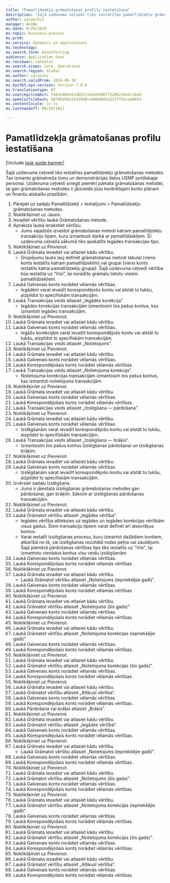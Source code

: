 ```yaml
--- 
title: "Pamatlīdzekļa grāmatošanas profilu iestatīšana"
description: "Šajā uzdevuma ceļvedī tiks iestatītas pamatlīdzekļu grāmatošanas metodes."
author: saraschi2
manager: AnnBe
ms.date: 8/29/2018
ms.topic: business-process
ms.prod: 
ms.service: dynamics-ax-applications
ms.technology: 
ms.search.form: AssetPosting
audience: Application User
ms.reviewer: twheeloc
ms.search.scope: Core, Operations
ms.search.region: Global
ms.author: saraschi
ms.search.validFrom: 2016-06-30
ms.dyn365.ops.version: Version 7.0.0
ms.translationtype: HT
ms.sourcegitcommit: 7e0a5d044133b917a3eb9386773205218e5c1b40
ms.openlocfilehash: b9766d96d16429d0ce0864695a3157f54cad4054
ms.contentlocale: lv-lv
ms.lasthandoff: 09/29/2017

---
```

# <a name="set-up-fixed-asset-posting-profiles"></a>Pamatlīdzekļa grāmatošanas profilu iestatīšana

[!include [task guide banner](../../includes/task-guide-banner.md)]

Šajā uzdevuma ceļvedī tiks iestatītas pamatlīdzekļu grāmatošanas metodes.  Tas izmanto grāmatveža lomu un demonstrācijas datus USMF juridiskajai personai.  Uzdevuma ceļvedī sniegti piemēri pamata grāmatošanas metodei, lai gan grāmatošanas metodes ir jāizveido jūsu konkrētajam kontu plānam un finanšu atskaišu prasībām.

1. Pārejiet uz sadaļu Pamatlīdzekļi > Iestatījumi > Pamatlīdzekļu grāmatošanas metodes.
2. Noklikšķiniet uz Jauns.
3. Ievadiet vērtību laukā Grāmatošanas metode.
4. Apraksta laukā ierakstiet vērtību.
    * Jums vajadzēs izveidot grāmatošanas metodi katram pamatlīdzekļu transakciju tipam, kuru izmantosit darbā ar pamatlīdzekļiem.  Šī uzdevuma ceļveža sākumā tiks apskatīts Iegādes transakcijas tips.  
5. Noklikšķiniet uz Pievienot.
6. Laukā Grāmata ievadiet vai atlasiet kādu vērtību.
    * Grupējumu lauks ļauj definēt grāmatošanas metodi tabulai (viens konts iestatīts katram pamatlīdzeklim) vai grupai (viens konts iestatīts katrai pamatlīdzekļu grupai).  Šajā uzdevuma ceļvedī vērtība būs iestatīta uz “Visi”, lai norādīto grāmatu lietotu visiem pamatlīdzekļiem.  
7. Laukā Galvenais konts norādiet vēlamās vērtības.
    * Iegādēm varat ievadīt korespondējošo kontu vai atstāt to tukšu, aizpildot to specifiskām transakcijām.    
8. Laukā Transakcijas veids atlasiet „Iegādes korekcija”.
    * Iegādes korekcijas transakcijām izmantosim tos pašus kontus, kas izmantoti iegādes transakcijām.  
9. Noklikšķiniet uz Pievienot.
10. Laukā Grāmata ievadiet vai atlasiet kādu vērtību.
11. Laukā Galvenais konts norādiet vēlamās vērtības.
    * Iegāžu korekcijām varat ievadīt korespondējošo kontu vai atstāt to tukšu, aizpildot to specifiskām transakcijām.    
12. Laukā Transakcijas veids atlasiet „Nolietojums”.
13. Noklikšķiniet uz Pievienot.
14. Laukā Grāmata ievadiet vai atlasiet kādu vērtību.
15. Laukā Galvenais konts norādiet vēlamās vērtības.
16. Laukā Korespondējošais konts norādiet vēlamās vērtības.
17. Laukā Transakcijas veids atlasiet „Nolietojuma korekcija”.
    * Nolietojuma korekcijas transakcijām izmantosim tos pašus kontus, kas izmantoti nolietojuma transakcijām.  
18. Noklikšķiniet uz Pievienot.
19. Laukā Grāmata ievadiet vai atlasiet kādu vērtību.
20. Laukā Galvenais konts norādiet vēlamās vērtības.
21. Laukā Korespondējošais konts norādiet vēlamās vērtības.
22. Laukā Transakcijas veids atlasiet „Izslēgšana — pārdošana”.
23. Noklikšķiniet uz Pievienot.
24. Laukā Grāmata ievadiet vai atlasiet kādu vērtību.
25. Laukā Galvenais konts norādiet vēlamās vērtības.
    * Izslēgšanām varat ievadīt korespondējošo kontu vai atstāt to tukšu, aizpildot to specifiskām transakcijām.  
26. Laukā Transakcijas veids atlasiet „Izslēgšana — brāķis”.
    * Izmantosim tos pašus kontus Izslēgšanas pārdošanai un Izslēgšanas brāķim.  
27. Noklikšķiniet uz Pievienot.
28. Laukā Grāmata ievadiet vai atlasiet kādu vērtību.
29. Laukā Galvenais konts norādiet vēlamās vērtības.
    * Izslēgšanām varat ievadīt korespondējošo kontu vai atstāt to tukšu, aizpildot to specifiskām transakcijām.  
30. Izvērsiet sadaļu Izslēgšana.
    * Jums ir jāiestata izslēgšanas grāmatošanas metodes gan pārdošanai, gan brāķim.  Sāksim ar izslēgšanas pārdošanas transakcijām.  
31. Noklikšķiniet uz Pievienot.
32. Laukā Grāmata ievadiet vai atlasiet kādu vērtību.
33. Laukā Grāmatot vērtību atlasiet „Iegādes vērtība”.
    * Iegādes vērtība attieksies uz iegādes un iegādes korekcijas vērtībām visus gadus.  Šiem transakciju tipiem varat definēt arī atsevišķus kontus.  
    * Varat iestatīt izslēgšanas procesu, kuru izmantot dažādiem kontiem, atkarībā no tā, vai izslēgšanas rezultātā rodas peļņa vai zaudējumi.  Šajā piemērā pārdošanas vērtības tips tiks iestatīts uz "Visi", lai izmantotu vienādus kontus visu veidu izslēgšanām.  
34. Laukā Galvenais konts norādiet vēlamās vērtības.
35. Laukā Korespondējošais konts norādiet vēlamās vērtības.
36. Noklikšķiniet uz Pievienot.
37. Laukā Grāmata ievadiet vai atlasiet kādu vērtību.
    * Laukā Grāmatot vērtību atlasiet „Nolietojums (iepriekšējie gadi)”.  
38. Laukā Galvenais konts norādiet vēlamās vērtības.
39. Laukā Korespondējošais konts norādiet vēlamās vērtības.
40. Noklikšķiniet uz Pievienot.
41. Laukā Grāmata ievadiet vai atlasiet kādu vērtību.
42. Laukā Grāmatot vērtību atlasiet „Nolietojums (šis gads)”.
43. Laukā Galvenais konts norādiet vēlamās vērtības.
44. Laukā Korespondējošais konts norādiet vēlamās vērtības.
45. Noklikšķiniet uz Pievienot.
46. Laukā Grāmata ievadiet vai atlasiet kādu vērtību.
47. Laukā Grāmatot vērtību atlasiet „Nolietojuma korekcijas (iepriekšējie gadi)”.
48. Laukā Galvenais konts norādiet vēlamās vērtības.
49. Laukā Korespondējošais konts norādiet vēlamās vērtības.
50. Noklikšķiniet uz Pievienot.
51. Laukā Grāmata ievadiet vai atlasiet kādu vērtību.
52. Laukā Grāmatot vērtību atlasiet „Nolietojuma korekcijas (šis gads)”.
53. Laukā Galvenais konts norādiet vēlamās vērtības.
54. Laukā Korespondējošais konts norādiet vēlamās vērtības.
55. Noklikšķiniet uz Pievienot.
56. Laukā Grāmata ievadiet vai atlasiet kādu vērtību.
57. Laukā Grāmatot vērtību atlasiet „Atlikusī vērtība”.
58. Laukā Galvenais konts norādiet vēlamās vērtības.
59. Laukā Korespondējošais konts norādiet vēlamās vērtības.
60. Laukā Pārdošana vai brāķis atlasiet „Brāķis”.
61. Noklikšķiniet uz Pievienot.
62. Laukā Grāmata ievadiet vai atlasiet kādu vērtību.
63. Laukā Grāmatot vērtību atlasiet „Iegādes vērtība”.
64. Laukā Galvenais konts norādiet vēlamās vērtības.
65. Laukā Korespondējošais konts norādiet vēlamās vērtības.
66. Noklikšķiniet uz Pievienot.
67. Laukā Grāmata ievadiet vai atlasiet kādu vērtību.
    * Laukā Grāmatot vērtību atlasiet „Nolietojums (iepriekšējie gadi)”.  
68. Laukā Galvenais konts norādiet vēlamās vērtības.
69. Laukā Korespondējošais konts norādiet vēlamās vērtības.
70. Noklikšķiniet uz Pievienot.
71. Laukā Grāmata ievadiet vai atlasiet kādu vērtību.
72. Laukā Grāmatot vērtību atlasiet „Nolietojums (šis gads)”.
73. Laukā Galvenais konts norādiet vēlamās vērtības.
74. Laukā Korespondējošais konts norādiet vēlamās vērtības.
75. Noklikšķiniet uz Pievienot.
76. Laukā Grāmata ievadiet vai atlasiet kādu vērtību.
77. Laukā Grāmatot vērtību atlasiet „Nolietojuma korekcijas (iepriekšējie gadi)”.
78. Laukā Galvenais konts norādiet vēlamās vērtības.
79. Laukā Korespondējošais konts norādiet vēlamās vērtības.
80. Noklikšķiniet uz Pievienot.
81. Laukā Grāmata ievadiet vai atlasiet kādu vērtību.
82. Laukā Grāmatot vērtību atlasiet „Nolietojuma korekcijas (šis gads)”.
83. Laukā Galvenais konts norādiet vēlamās vērtības.
84. Laukā Korespondējošais konts norādiet vēlamās vērtības.
85. Noklikšķiniet uz Pievienot.
86. Laukā Grāmata ievadiet vai atlasiet kādu vērtību.
87. Laukā Grāmatot vērtību atlasiet „Atlikusī vērtība”.
88. Laukā Galvenais konts norādiet vēlamās vērtības.
89. Laukā Korespondējošais konts norādiet vēlamās vērtības.


